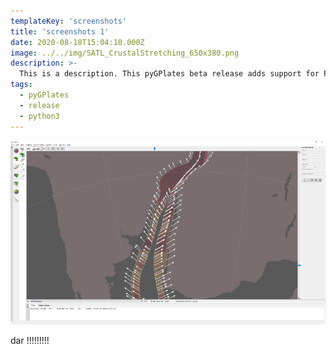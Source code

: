 ```yaml
---
templateKey: 'screenshots'
title: 'screenshots 1'
date: 2020-08-18T15:04:10.000Z
image: ../../img/SATL_CrustalStretching_650x380.png
description: >-
  This is a description. This pyGPlates beta release adds support for Python 3 (in addition to Python 2.7).
tags:
  - pyGPlates
  - release
  - python3
---
```

![pygplates_doc_contents](../../img/SATL_CrustalStretching_650x380.png)

dar !!!!!!!!!
